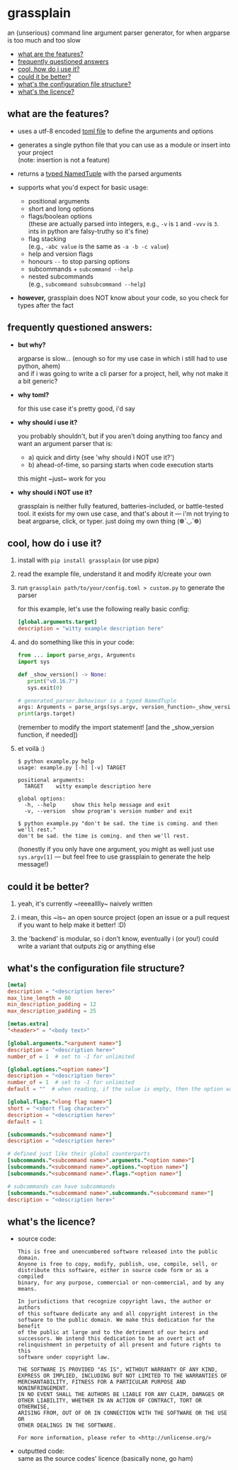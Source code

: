 # grassplain

an (unserious) command line argument parser generator, for when argparse is too much and too slow

- [what are the features?](#what-are-the-features)
- [frequently questioned answers](#frequently-questioned-answers)
- [cool, how do i use it?](#cool-how-do-i-use-it)
- [could it be better?](#could-it-be-better)
- [what's the configuration file structure?](#whats-the-configuration-file-structure)
- [what's the licence?](#whats-the-licence)

## what are the features?

- uses a utf-8 encoded [toml file](example-meadow.toml) to define the arguments and options

- generates a single python file that you can use as a module or insert into your project \
  (note: insertion is not a feature)

- returns a [typed NamedTuple](https://docs.python.org/3/library/typing.html#typing.NamedTuple)
  with the parsed arguments

- supports what you'd expect for basic usage:
  - positional arguments
  - short and long options
  - flags/boolean options \
    (these are actually parsed into integers, e.g., `-v` is `1` and `-vvv` is `3`. ints in python
    are falsy-truthy so it's fine)
  - flag stacking \
    (e.g., `-abc value` is the same as `-a -b -c value`)
  - help and version flags
  - honours `--` to stop parsing options
  - subcommands + `subcommand --help`
  - nested subcommands \
    (e.g., `subcommand subsubcommand --help`)

- **however,** grassplain does NOT know about your code, so you check for types after the fact

## frequently questioned answers:

- **but why?**

  argparse is slow... (enough so for my use case in which i still had to use python, ahem)  
  and if i was going to write a cli parser for a project, hell, why not make it a bit generic?

- **why toml?**

  for this use case it's pretty good, i'd say

- **why should i use it?**

  you probably shouldn't, but if you aren't doing anything too fancy and want an argument parser
  that is:
  
  - a) quick and dirty (see 'why should i NOT use it?')
  - b) ahead-of-time, so parsing starts when code execution starts

  this might \~just~ work for you

- **why should i NOT use it?**

  grassplain is neither fully featured, batteries-included, or battle-tested tool. it exists for my
  own use case, and that's about it — i'm not trying to beat argparse, click, or typer. just doing
  my own thing (❁´◡`❁)

## cool, how do i use it?

1. install with `pip install grassplain` (or use pipx)

2. read the example file, understand it and modify it/create your own

3. run `grassplain path/to/your/config.toml > custom.py` to generate the parser

    for this example, let's use the following really basic config:

    ```toml
    [global.arguments.target]
    description = "witty example description here"
    ```

4. and do something like this in your code:

    ```python
    from ... import parse_args, Arguments
    import sys
    
    def _show_version() -> None:
       print("v0.16.7")
       sys.exit(0)

    # generated_parser.Behaviour is a typed NamedTuple
    args: Arguments = parse_args(sys.argv, version_function=_show_version)
    print(args.target)
    ```

    (remember to modify the import statement! [and the _show_version function, if needed])

5. et voilà :)

   ```text
   $ python example.py help
   usage: example.py [-h] [-v] TARGET
   
   positional arguments:
     TARGET    witty example description here
   
   global options:
     -h, --help     show this help message and exit
     -v, --version  show program's version number and exit

   $ python example.py "don't be sad. the time is coming. and then we'll rest."
   don't be sad. the time is coming. and then we'll rest.
   ```

   (honestly if you only have one argument, you might as well just use `sys.argv[1]` — but feel free
   to use grassplain to generate the help message!)

## could it be better?

1. yeah, it's currently \~reeealllly~ naively written

2. i mean, this \~is~ an open source project 
   (open an issue or a pull request if you want to help make it better! :D)

3. the 'backend' is modular, so i don't know, eventually i (or you!) could write a variant that
   outputs zig or anything else

## what's the configuration file structure?

```toml
[meta]
description = "<description here>"
max_line_length = 80
min_description_padding = 12
max_description_padding = 25

[metas.extra]
"<header>" = "<body text>"

[global.arguments."<argument name>"]
description = "<description here>"
number_of = 1  # set to -1 for unlimited

[global.options."<option name>"]
description = "<description here>"
number_of = 1  # set to -1 for unlimited
default = ""  # when reading, if the value is empty, then the option was not set

[global.flags."<long flag name>"]
short = "<short flag character>"
description = "<description here>"
default = 1

[subcommands."<subcommand name>"]
description = "<description here>"

# defined just like their global counterparts
[subcommands."<subcommand name>".arguments."<option name>"]
[subcommands."<subcommand name>".options."<option name>"]
[subcommands."<subcommand name>".flags."<option name>"]

# subcommands can have subcommands
[subcommands."<subcommand name>".subcommands."<subcommand name>"]
description = "<description here>"
```

## what's the licence?

- source code:

  ```text
  This is free and unencumbered software released into the public domain.
  Anyone is free to copy, modify, publish, use, compile, sell, or
  distribute this software, either in source code form or as a compiled
  binary, for any purpose, commercial or non-commercial, and by any
  means.
  
  In jurisdictions that recognize copyright laws, the author or authors
  of this software dedicate any and all copyright interest in the
  software to the public domain. We make this dedication for the benefit
  of the public at large and to the detriment of our heirs and
  successors. We intend this dedication to be an overt act of
  relinquishment in perpetuity of all present and future rights to this
  software under copyright law.
  
  THE SOFTWARE IS PROVIDED "AS IS", WITHOUT WARRANTY OF ANY KIND,
  EXPRESS OR IMPLIED, INCLUDING BUT NOT LIMITED TO THE WARRANTIES OF
  MERCHANTABILITY, FITNESS FOR A PARTICULAR PURPOSE AND NONINFRINGEMENT.
  IN NO EVENT SHALL THE AUTHORS BE LIABLE FOR ANY CLAIM, DAMAGES OR
  OTHER LIABILITY, WHETHER IN AN ACTION OF CONTRACT, TORT OR OTHERWISE,
  ARISING FROM, OUT OF OR IN CONNECTION WITH THE SOFTWARE OR THE USE OR
  OTHER DEALINGS IN THE SOFTWARE.
  
  For more information, please refer to <http://unlicense.org/>
  ```

- outputted code: \
  same as the source codes' licence (basically none, go ham)
